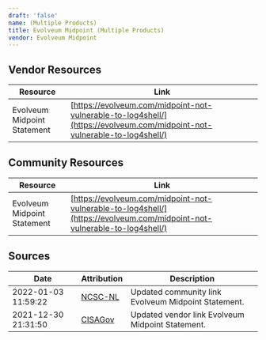```yaml
---
draft: 'false'
name: (Multiple Products)
title: Evolveum Midpoint (Multiple Products)
vendor: Evolveum Midpoint
---
```


## Vendor Resources
| Resource | Link |
| --- | --- |
| Evolveum Midpoint Statement | [https://evolveum.com/midpoint-not-vulnerable-to-log4shell/](https://evolveum.com/midpoint-not-vulnerable-to-log4shell/) |

## Community Resources
| Resource | Link |
| --- | --- |
| Evolveum Midpoint Statement | [https://evolveum.com/midpoint-not-vulnerable-to-log4shell/](https://evolveum.com/midpoint-not-vulnerable-to-log4shell/) |


## Sources
| Date | Attribution | Description |
| --- | --- | --- |
| 2022-01-03 11:59:22 | [NCSC-NL](https://github.com/NCSC-NL/log4shell/blob/main/software/README.md) | Updated community link Evolveum Midpoint Statement.  |
| 2021-12-30 21:31:50 | [CISAGov](https://raw.githubusercontent.com/cisagov/log4j-affected-db/develop/README.md) | Updated vendor link Evolveum Midpoint Statement.  |
